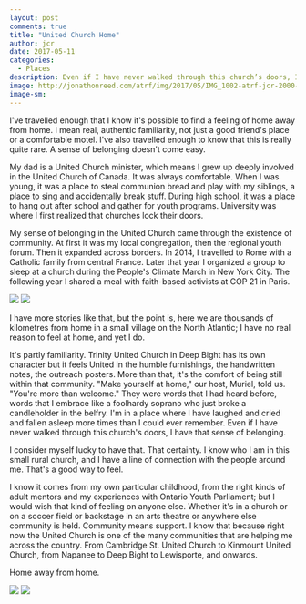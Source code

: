 ```yaml
---
layout: post
comments: true
title: "United Church Home"
author: jcr
date: 2017-05-11
categories:
  - Places
description: Even if I have never walked through this church’s doors, I have that sense of belonging.
image: http://jonathonreed.com/atrf/img/2017/05/IMG_1002-atrf-jcr-2000-web.jpg
image-sm:
---
```


I've travelled enough that I know it's possible to find a feeling of home away from home. I mean real, authentic familiarity, not just a good friend's place or a comfortable motel. I've also travelled enough to know that this is really quite rare. A sense of belonging doesn't come easy.

My dad is a United Church minister, which means I grew up deeply involved in the United Church of Canada. It was always comfortable. When I was young, it was a place to steal communion bread and play with my siblings, a place to sing and accidentally break stuff. During high school, it was a place to hang out after school and gather for youth programs. University was where I first realized that churches lock their doors.

My sense of belonging in the United Church came through the existence of community. At first it was my local congregation, then the regional youth forum. Then it expanded across borders. In 2014, I travelled to Rome with a Catholic family from central France. Later that year I organized a group to sleep at a church during the People's Climate March in New York City. The following year I shared a meal with faith-based activists at COP 21 in Paris.

<img src="http://jonathonreed.com/atrf/img/2017/05/IMG_1002-atrf-jcr-2000-web.jpg">

<img src="http://jonathonreed.com/atrf/img/2017/05/IMG_1004-atrf-jcr-2000-web.jpg">

I have more stories like that, but the point is, here we are thousands of kilometres from home in a small village on the North Atlantic; I have no real reason to feel at home, and yet I do.

It's partly familiarity. Trinity United Church in Deep Bight has its own character but it feels United in the humble furnishings, the handwritten notes, the outreach posters. More than that, it's the comfort of being still within that community. "Make yourself at home," our host, Muriel, told us. "You're more than welcome." They were words that I had heard before, words that I embrace like a foolhardy soprano who just broke a candleholder in the belfry. I'm in a place where I have laughed and cried and fallen asleep more times than I could ever remember. Even if I have never walked through this church's doors, I have that sense of belonging.

I consider myself lucky to have that. That certainty. I know who I am in this small rural church, and I have a line of connection with the people around me. That's a good way to feel.

I know it comes from my own particular childhood, from the right kinds of adult mentors and my experiences with Ontario Youth Parliament; but I would wish that kind of feeling on anyone else. Whether it's in a church or on a soccer field or backstage in an arts theatre or anywhere else community is held. Community means support. I know that because right now the United Church is one of the many communities that are helping me across the country. From Cambridge St. United Church to Kinmount United Church, from Napanee to Deep Bight to Lewisporte, and onwards.

Home away from home.

<img src="http://jonathonreed.com/atrf/img/2017/05/IMG_1017-atrf-jcr-2000-web.jpg">

<img src="http://jonathonreed.com/atrf/img/2017/05/IMG_1040-atrf-jcr-2000-web.jpg">